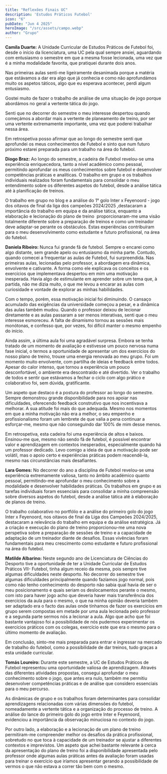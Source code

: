```yaml
---
title: "Reflexões Finais UC"
description: 'Estudos Práticos Futebol'
icon: "6"
pubDate: "Jun 4 2025"
heroImage: "/src/assets/campo.webp"
author: "Grupo"
---
```


**Camila Duarte:**  A Unidade Curricular de Estudos Práticos de Futebol foi, desde o início da licenciatura, uma UC pela qual sempre ansiei, aguardando com entusiasmo o semestre em que a mesma fosse lecionada, uma vez que é a minha modalidade favorita, que pratiquei durante dois anos.

Nas primeiras aulas senti-me ligeiramente desanimada porque a matéria que estávamos a dar era algo que já conhecia e como não aprofundámos muito os aspetos táticos, algo que eu esperava acontecer, perdi algum entusiasmo.

Gostei muito de fazer o trabalho de análise de uma situação de jogo porque abordámos no geral a vertente tática do jogo.

Senti que no decorrer do semestre o meu interesse despertou quando começámos a abordar mais a vertente de planeamento de treino, por ser uma vertente extremamente importante, uma vez que poderei trabalhar nessa área.

Em retrospetiva posso afirmar que ao longo do semestre senti que aprofundei os meus conhecimentos de Futebol e sinto que num futuro próximo estarei preparada para um trabalho na área do futebol.

**Diogo Braz:** Ao longo do semestre, a cadeira de Futebol revelou-se uma experiência enriquecedora, tanto a nível académico como pessoal, permitindo aprofundar os meus conhecimentos sobre futebol e desenvolver competências práticas e analíticas. O trabalho em grupo e os trabalhos individuais realizados foram fundamentais para consolidar o meu entendimento sobre os diferentes aspetos do futebol, desde a análise tática até à planificação de treinos.

O trabalho em grupo no blog e a análise do 1° golo Inter x Feyenoord - jogo dos oitavos de final da liga dos campeões 2024/2025 ,destacaram a importância do trabalho em equipa e da análise tática, enquanto a elaboração e lecionação do plano de treino  proporcionaram-me uma visão totalmente diferente sobre a preparação de treinos e como um treinador deve adaptar-se perante os obstáculos. Estas experiências contribuíram para o meu desenvolvimento como estudante e futuro profissional, na área do futebol.

**Daniela Ribeiro:**  Nunca fui grande fã de futebol. Sempre o encarei como algo distante, sem grande apelo ou entusiasmo da minha parte. Contudo, quando comecei a frequentar as aulas de Futebol, fui surpreendida. Nas primeiras aulas, lecionadas pelo professor, a abordagem era dinâmica, envolvente e cativante. A forma como ele explicava os conceitos e os exercícios que implementava despertou em mim uma motivação inesperada. Havia algo de estimulante em aprender sobre um tema que, à partida, não me dizia muito, o que me levou a encarar as aulas com curiosidade e vontade de explorar as minhas habilidades.

Com o tempo, porém, essa motivação inicial foi diminuindo. O cansaço acumulado das exigências da universidade começou a pesar, e a dinâmica das aulas também mudou. Quando o professor deixou de lecionar diretamente e as aulas passaram a ser menos interativas, senti que o meu interesse esmoreceu. A falta de dinamismo tornou as sessões mais monótonas, e confesso que, por vezes, foi difícil manter o mesmo empenho do início.

Ainda assim, a última aula foi uma agradável surpresa. Embora se tenha tratado de um momento de avaliação e estivesse um pouco nervosa numa fase inicial, o termos a oportunidade de apresentar um dos exercícios do nosso plano de treino, trouxe uma energia renovada ao meu grupo. Foi um momento muito envolvente, com partilha de ideias e feedback entre todos. Apesar do calor intenso, que tornou a experiência um pouco desconfortável, o ambiente era descontraído e até divertido. Ver o trabalho de todos e sentir que estávamos a fechar o ciclo com algo prático e colaborativo foi, sem dúvida, gratificante.

Um aspeto que destaco é a postura do professor ao longo do semestre. Sempre demonstrou grande disponibilidade para nos apoiar nas dificuldades, oferecendo feedback construtivo que nos incentivava a melhorar. A sua atitude foi mais do que adequada. Mesmo nos momentos em que a minha motivação não era a melhor, o seu empenho e profissionalismo foram um lembrete de que valia a pena continuar a esforçar-me, mesmo que não conseguindo dar 100% de mim desse menos.

Em retrospetiva, esta cadeira foi uma experiência de altos e baixos. Ensinou-me que, mesmo não sendo fã de futebol, é possível encontrar valor e aprendizagem em contextos inesperados, especialmente quando há um professor dedicado. Levo comigo a ideia de que a motivação pode ser volátil, mas o apoio certo e experiências práticas podem reacendê-la, mesmo nas circunstâncias mais desafiantes.

**Lara Gomes:** No decorrer do ano a disciplina de Futebol revelou-se uma experiência extremamente valiosa, tanto no âmbito académico quanto pessoal, permitindo-me aprofundar o meu conhecimento sobre a modalidade e desenvolver habilidades práticas. Os trabalhos em grupo e as tarefas individuais foram essenciais para consolidar a minha compreensão sobre diversos aspetos do futebol, desde a análise tática até à elaboração de planos de treino.

O trabalho colaborativo no portfólio e a análise do primeiro golo do jogo Inter x Feyenoord, nos oitavos de final da Liga dos Campeões 2024/2025, destacaram a relevância do trabalho em equipa e da análise estratégica. Já a criação e execução do plano de treino proporcionou-me uma nova perspetiva sobre a preparação de sessões de treino e a capacidade de adaptação de um treinador diante de desafios. Essas vivências foram fundamentais para meu crescimento como estudante e futuro profissional na área do futebol.

**Matilde Albarino:** Neste segundo ano de Licenciatura de Ciências do Desporto tive a oportunidade de ter a Unidade Curricular de Estudos Práticos VII- Futebol, tinha algum receio da mesma, pois sempre tive algumas dificuldades neste desporto. No decorrer do semestre tive algumas dificuldades principalmente quando fazíamos jogo normal, pois como não tenho conhecimento do desporto não sabia qual havia de ser o meu posicionamento e quais seriam os deslocamentos perante o mesmo, com isto para haver jogo acho que deveria haver mais transferência dos exercícios da aula para o mesmo, o que na minha opinião deveria também ser adaptado era o facto das aulas onde tínhamos de fazer os exercícios em grupo serem compostas em metade por uma aula lecionada pelo professor e a segunda parte sermos nós a lecionar a aula. Algo que acho que foi bastante vantajoso foi a possibilidade de nós pudermos experimentar os exercícios práticos com os colegas, exercício este que era o mesmo para o último momento de avaliação.

Em conclusão, sinto-me mais preparada para entrar e ingressar na mercado de trabalho do futebol, como a possibilidade de dar treinos, tudo graças a esta unidade curricular.

**Tomás Loureiro:**  Durante este semestre, a UC de Estudos Práticos de Futebol representou uma oportunidade valiosa de aprendizagem. Através das diferentes atividades propostas, consegui aprofundar o meu conhecimento sobre o jogo, que antes era nulo, também me permitiu desenvolver competências práticas e de análise que considero essenciais para o meu percurso.

As dinâmicas de grupo e os trabalhos foram determinantes para consolidar aprendizagens relacionadas com várias dimensões do futebol, nomeadamente a vertente tática e a organização do processo de treino. A análise do lance do primeiro golo do jogo entre Inter e Feyenoord, evidenciou a importância da observação minuciosa no contexto do jogo.

Por outro lado, a elaboração e a lecionação de um plano de treino permitiram-me compreender melhor os desafios da prática profissional, sobretudo no que toca à capacidade de um treinador se ajustar a diferentes contextos e imprevistos. Um aspeto que achei bastante relevante à cerca da apresentação do plano de treino foi a disponibilidade apresentada pelo professor onde algumas aulas práticas antes da avaliação foram usadas para treinar o exercício que iríamos apresentar gerando a possibilidade de vermos o que não estava a correr tão bem com o mesmo.